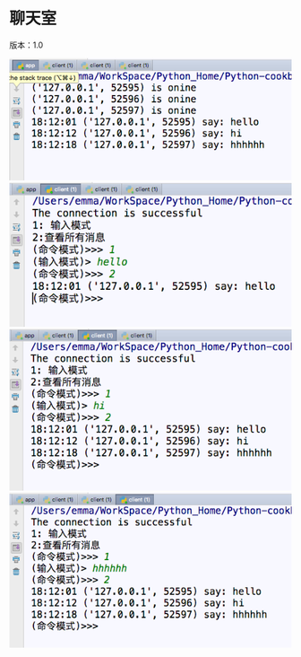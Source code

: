 # 聊天室

版本：1.0

![](images-demo/demo_1.png)
![](images-demo/demo_2.png)
![](images-demo/demo_3.png)
![](images-demo/demo_4.png)